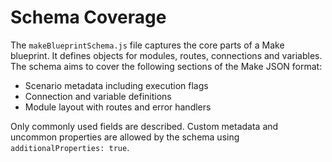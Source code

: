 # Schema Coverage

The `makeBlueprintSchema.js` file captures the core parts of a Make blueprint. It defines objects for modules, routes, connections and variables. The schema aims to cover the following sections of the Make JSON format:

- Scenario metadata including execution flags
- Connection and variable definitions
- Module layout with routes and error handlers

Only commonly used fields are described. Custom metadata and uncommon properties are allowed by the schema using `additionalProperties: true`.
